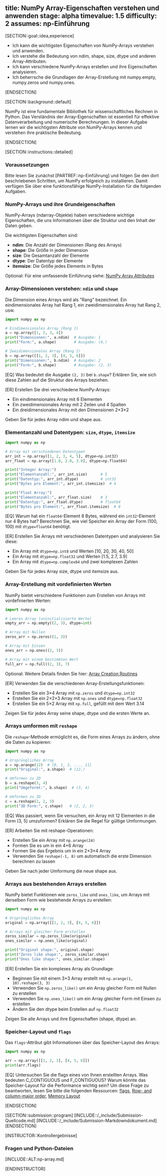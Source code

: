 title: NumPy Array-Eigenschaften verstehen und anwenden
stage: alpha
timevalue: 1.5
difficulty: 2
assumes: np-Einführung
---

[SECTION::goal::idea,experience]

- Ich kann die wichtigsten Eigenschaften von NumPy-Arrays verstehen und anwenden.
- Ich verstehe die Bedeutung von ndim, shape, size, dtype und anderen Array-Attributen.
- Ich kann verschiedene NumPy-Arrays erstellen und ihre Eigenschaften analysieren.
- Ich beherrsche die Grundlagen der Array-Erstellung mit numpy.empty, numpy.zeros und numpy.ones.

[ENDSECTION]

[SECTION::background::default]

NumPy ist eine fundamentale Bibliothek für wissenschaftliches Rechnen in Python.
Das Verständnis der Array-Eigenschaften ist essentiell für effektive Datenverarbeitung
und numerische Berechnungen. In dieser Aufgabe lernen wir die wichtigsten Attribute
von NumPy-Arrays kennen und verstehen ihre praktische Bedeutung.

[ENDSECTION]

[SECTION::instructions::detailed]

### Voraussetzungen

Bitte lesen Sie zunächst [PARTREF::np-Einführung] und folgen Sie den dort beschriebenen
Schritten, um NumPy erfolgreich zu installieren.
Damit verfügen Sie über eine funktionsfähige NumPy-Installation für die folgenden Aufgaben.

### NumPy-Arrays und ihre Grundeigenschaften

NumPy-Arrays (ndarray-Objekte) haben verschiedene wichtige Eigenschaften, die uns Informationen
über die Struktur und den Inhalt der Daten geben.

Die wichtigsten Eigenschaften sind:

- **ndim**: Die Anzahl der Dimensionen (Rang des Arrays)
- **shape**: Die Größe in jeder Dimension
- **size**: Die Gesamtanzahl der Elemente
- **dtype**: Der Datentyp der Elemente
- **itemsize**: Die Größe jedes Elements in Bytes

Optional: Für eine umfassende Einführung siehe:
[NumPy Array Attributes](https://numpy.org/doc/stable/reference/arrays.ndarray.html#array-attributes)

### Array-Dimensionen verstehen: `ndim` und `shape`

Die Dimension eines Arrays wird als "Rang" bezeichnet. Ein eindimensionales Array hat
Rang 1, ein zweidimensionales Array hat Rang 2, usw.

```python
import numpy as np

# Eindimensionales Array (Rang 1)
a = np.array([1, 2, 3, 4])
print("Dimensionen:", a.ndim)  # Ausgabe: 1
print("Form:", a.shape)        # Ausgabe: (4,)

# Zweidimensionales Array (Rang 2)
b = np.array([[1, 2, 3], [4, 5, 6]])
print("Dimensionen:", b.ndim)  # Ausgabe: 2
print("Form:", b.shape)        # Ausgabe: (2, 3)
```

[EQ] Was bedeutet die Ausgabe `(2, 3)` bei `b.shape`? Erklären Sie, wie sich diese
Zahlen auf die Struktur des Arrays beziehen.
<!-- EQ1 -->

[ER] Erstellen Sie drei verschiedene NumPy-Arrays:

- Ein eindimensionales Array mit 6 Elementen
- Ein zweidimensionales Array mit 2 Zeilen und 4 Spalten  
- Ein dreidimensionales Array mit den Dimensionen 2×3×2

Geben Sie für jedes Array ndim und shape aus.
<!-- ER1 -->
<!-- time estimate: 20 min -->

### Elementanzahl und Datentypen: `size`, `dtype`, `itemsize`

```python
import numpy as np

# Array mit verschiedenen Datentypen
arr_int = np.array([1, 2, 3, 4, 5], dtype=np.int32)
arr_float = np.array([1.0, 2.0, 3.0], dtype=np.float64)

print("Integer Array:")
print("Elementanzahl:", arr_int.size)      # 5
print("Datentyp:", arr_int.dtype)          # int32
print("Bytes pro Element:", arr_int.itemsize)  # 4

print("Float Array:")
print("Elementanzahl:", arr_float.size)    # 3
print("Datentyp:", arr_float.dtype)        # float64
print("Bytes pro Element:", arr_float.itemsize)  # 8
```

[EQ] Warum hat ein `float64`-Element 8 Bytes, während ein `int32`-Element nur 4 Bytes hat?
Berechnen Sie, wie viel Speicher ein Array der Form (100, 100) mit `dtype=float64` benötigt.
<!-- EQ2 -->

[ER] Erstellen Sie Arrays mit verschiedenen Datentypen und analysieren Sie diese:

- Ein Array mit `dtype=np.int8` und Werten [10, 20, 30, 40, 50]
- Ein Array mit `dtype=np.float32` und Werten [1.5, 2.7, 3.9]
- Ein Array mit `dtype=np.complex64` und zwei komplexen Zahlen

Geben Sie für jedes Array size, dtype und itemsize aus.
<!-- ER2 -->
<!-- time estimate: 15 min -->

### Array-Erstellung mit vordefinierten Werten

NumPy bietet verschiedene Funktionen zum Erstellen von Arrays mit vordefinierten Werten:

```python
import numpy as np

# Leeres Array (uninitialisierte Werte)
empty_arr = np.empty((2, 3), dtype=int)

# Array mit Nullen
zeros_arr = np.zeros((2, 3))

# Array mit Einsen  
ones_arr = np.ones((2, 3))

# Array mit einem bestimmten Wert
full_arr = np.full((2, 3), 7)
```

Optional: Weitere Details finden Sie hier:
[Array Creation Routines](https://numpy.org/doc/stable/reference/routines.array-creation.html)

[ER] Verwenden Sie die verschiedenen Array-Erstellungsfunktionen:

- Erstellen Sie ein 3×4 Array mit `np.zeros` und `dtype=np.int32`
- Erstellen Sie ein 2×2×3 Array mit `np.ones` und `dtype=np.float32`
- Erstellen Sie ein 5×2 Array mit `np.full`, gefüllt mit dem Wert 3.14

Zeigen Sie für jedes Array seine shape, dtype und die ersten Werte an.
<!-- ER3 -->
<!-- time estimate: 15 min -->

### Arrays umformen mit `reshape`

Die `reshape`-Methode ermöglicht es, die Form eines Arrays zu ändern, ohne die Daten zu kopieren:

```python
import numpy as np

# Ursprüngliches Array
a = np.arange(12)  # [0, 1, 2, ..., 11]
print("Original:", a.shape)  # (12,)

# Umformen zu 2D
b = a.reshape(3, 4)
print("Umgeformt:", b.shape)  # (3, 4)

# Umformen zu 3D
c = a.reshape(2, 2, 3)
print("3D Form:", c.shape)   # (2, 2, 3)
```

[EQ] Was passiert, wenn Sie versuchen, ein Array mit 12 Elementen in die Form (3, 5) 
umzuformen? Erklären Sie die Regel für gültige Umformungen.
<!-- EQ3 -->

[ER] Arbeiten Sie mit reshape-Operationen:

- Erstellen Sie ein Array mit `np.arange(24)`
- Formen Sie es um in ein 4×6 Array
- Formen Sie das Ergebnis um in ein 2×3×4 Array
- Verwenden Sie `reshape(-1, 8)` um automatisch die erste Dimension berechnen zu lassen

Geben Sie nach jeder Umformung die neue shape aus.
<!-- ER4 -->
<!-- time estimate: 15 min -->

### Arrays aus bestehenden Arrays erstellen

NumPy bietet Funktionen wie `zeros_like` und `ones_like`, um Arrays mit derselben
Form wie bestehende Arrays zu erstellen:

```python
import numpy as np

# Ursprüngliches Array
original = np.array([[1, 2, 3], [4, 5, 6]])

# Arrays mit gleicher Form erstellen
zeros_similar = np.zeros_like(original)
ones_similar = np.ones_like(original)

print("Original shape:", original.shape)
print("Zeros like shape:", zeros_similar.shape)
print("Ones like shape:", ones_similar.shape)
```

[ER] Erstellen Sie ein komplexes Array als Grundlage:

- Beginnen Sie mit einem 3×3 Array erstellt mit `np.arange(1, 10).reshape(3, 3)`
- Verwenden Sie `np.zeros_like()` um ein Array gleicher Form mit Nullen zu erstellen
- Verwenden Sie `np.ones_like()` um ein Array gleicher Form mit Einsen zu erstellen
- Ändern Sie den dtype beim Erstellen auf `np.float32`

Zeigen Sie alle Arrays und ihre Eigenschaften (shape, dtype) an.
<!-- ER5 -->
<!-- time estimate: 15 min -->

### Speicher-Layout und `flags`

Das `flags`-Attribut gibt Informationen über das Speicher-Layout des Arrays:

```python
import numpy as np

arr = np.array([[1, 2, 3], [4, 5, 6]])
print(arr.flags)
```

[EQ] Untersuchen Sie die flags eines von Ihnen erstellten Arrays. 
Was bedeuten C_CONTIGUOUS und F_CONTIGUOUS? 
Warum könnte das Speicher-Layout für die Performance wichtig sein?
Um diese Frage zu beantworten, lesen Sie bitte die folgenden Ressourcen:
[flags](https://numpy.org/doc/stable/reference/generated/numpy.ndarray.flags.html), 
[Row- and column-major order](https://en.wikipedia.org/wiki/Row-_and_column-major_order), 
[Memory Layout](https://numpy.org/doc/stable/reference/arrays.ndarray.html#memory-layout)
<!-- EQ4 -->
<!-- time estimate: 15 min -->

[ENDSECTION]

[SECTION::submission::program]
[INCLUDE::/_include/Submission-Quellcode.md]
[INCLUDE::/_include/Submission-Markdowndokument.md]
[ENDSECTION]

[INSTRUCTOR::Kontrollergebnisse]

### Fragen und Python-Dateien
[INCLUDE::ALT:np-array.md]

[ENDINSTRUCTOR]
